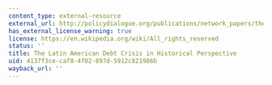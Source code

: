 ```yaml
---
content_type: external-resource
external_url: http://policydialogue.org/publications/network_papers/the_latin_american_debt_crisis_in_historical_perspective/
has_external_license_warning: true
license: https://en.wikipedia.org/wiki/All_rights_reserved
status: ''
title: The Latin American Debt Crisis in Historical Perspective
uid: 4137f3ce-caf8-4f02-897d-5912c821986b
wayback_url: ''
---
```

